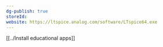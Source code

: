 ```yaml
---
dg-publish: true
storeId: 
website: https://ltspice.analog.com/software/LTspice64.exe
---
```


[[../Install educational apps]]